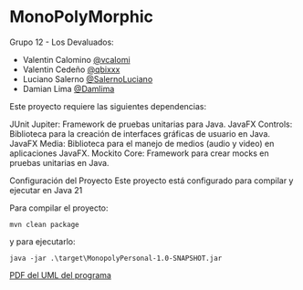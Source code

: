 # MonoPolyMorphic


Grupo 12 - Los Devaluados:
- Valentin Calomino [@vcalomi](https://github.com/vcalomi)
- Valentin Cedeño [@qbixxx](https://github.com/qbixxx)
- Luciano Salerno [@SalernoLuciano](https://github.com/SalernoLuciano)
- Damian Lima  [@Damlima](https://github.com/Damlima)

Este proyecto requiere las siguientes dependencias:

JUnit Jupiter: Framework de pruebas unitarias para Java.
JavaFX Controls: Biblioteca para la creación de interfaces gráficas de usuario en Java.
JavaFX Media: Biblioteca para el manejo de medios (audio y video) en aplicaciones JavaFX.
Mockito Core: Framework para crear mocks en pruebas unitarias en Java.

Configuración del Proyecto
Este proyecto está configurado para compilar y ejecutar en Java 21

Para compilar el proyecto:
```shell
mvn clean package
```
y para ejecutarlo:
```shell
java -jar .\target\MonopolyPersonal-1.0-SNAPSHOT.jar
```
[PDF del UML del programa](https://github.com/qbixxx/Monopoly-morphic/files/15135817/exported_from_idea.drawio.pdf)
